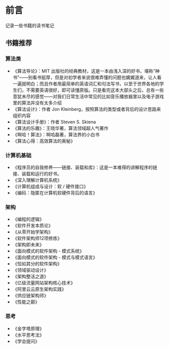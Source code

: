 # 前言

记录一些书籍的读书笔记


## 书籍推荐

### 算法类
- 《算法导论》：MIT 出版社的经典教材，这是一本由浅入深的好书，堪称“神书”——别看书挺厚，但是对初学者来说很难弄懂的问题也娓娓道来，让人看一遍就明白；而且作者用最简单的英语词汇和句法写书，以至于世界各地的学生们，不需要英语很好，即可读懂原版。只是看完这本大部头之后，总有一些意犹未尽的感觉——对我们日常生活中常见的比如音乐播放器里以及电子游戏里的算法并没有太多介绍
- 《算法设计》：作者 Jon Kleinberg，按照算法的类型或者背后的设计思路来组织内容
- 《算法设计手册》：作者 Steven S. Skiena
- 《算法的乐趣》：王晓华著，算法领域超人气著作
- 《啊哈！算法》：啊哈磊著，算法界的小白书
- 《算法心得：高效算法的奥秘》



### 计算机基础
- 《程序员的自我修养——链接、装载和库》：这是一本难得的讲解程序的链接、装载和运行的好书。
- 《深入理解计算机系统》
- 《计算机组成与设计：软 / 硬件接口》
- 《编码：隐匿在计算机软硬件背后的语言》


### 架构
- 《编程的逻辑》
- 《软件开发本质论》
- 《从零开始学架构》
- 《软件架构师12项修炼》
- 《架构即未来》
- 《面向模式的软件架构 - 模式系统》
- 《面向模式的软件架构 - 模式与模式语言》
- 《恰如其分的软件架构》
- 《领域驱动设计》
- 《架构整洁之道》
- 《亿级流量网站架构核心技术》
- 《阿里云云原生架构实践》
- 《供应链架构师》
- 《性能之巅》


### 思考
- 《金字塔原理》
- 《水平思考法》
- 《学会提问》

  

